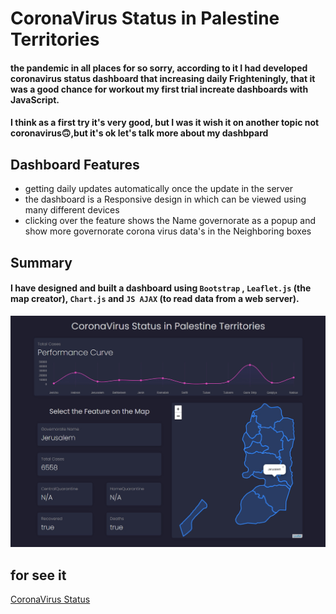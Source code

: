 # CoronaVirus Status in Palestine Territories
#### the pandemic in all places for so sorry, according to it I had developed coronavirus status dashboard that increasing daily Frighteningly, that it was a good chance for workout my first trial increate dashboards with JavaScript.
#### I think as a first try it's very good, but I was it wish it on another topic not coronavirus🙃,but it's ok let's talk more about my dashbpard


## Dashboard Features
- getting daily updates automatically once the update in the server
- the dashboard is a Responsive design in which can be viewed using many different devices
- clicking over the feature shows the Name governorate as a popup and show more governorate corona virus data's in the Neighboring boxes


## Summary
#### I have designed and built a dashboard using `Bootstrap` , `Leaflet.js` (the map creator), `Chart.js` and `JS AJAX` (to read data from a web server).


![image of my dashboard](img/dashboard.jpg)


## for see it 
[CoronaVirus Status](https://coronavirusinps.netlify.app)
